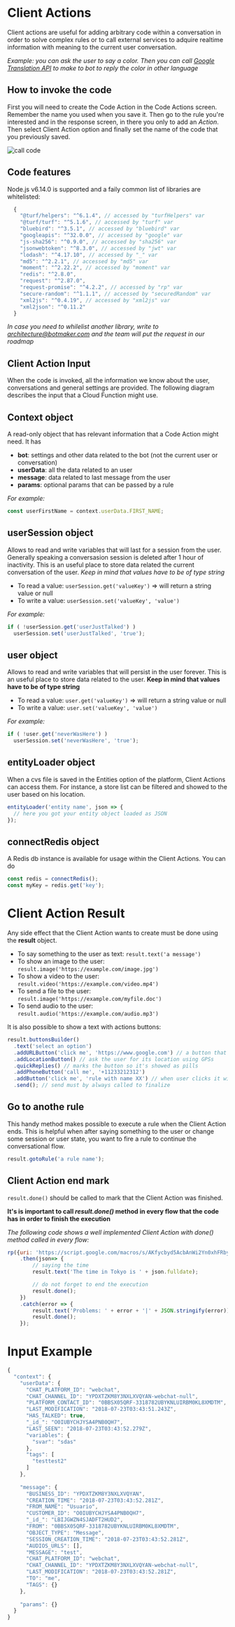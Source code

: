 # Client Actions

Client actions are useful for adding arbitrary code within a conversation in order to solve complex rules or to call external services to adquire realtime information with meaning to the current user conversation.

_Example: you can ask the user to say a color. Then you can call [Google Translation API](https://cloud.google.com/translate/docs/) to make to bot to reply the color in other language_


## How to invoke the code

First you will need to create the Code Action in the Code Actions screen. Remember the name you used when you save it.
Then go to the rule you're interested and in the response screen, in there you only to add an _Action_. Then select Client Action option and finally set the name of the code that you previously saved.

![call code](https://botmakeradmin.github.io/docs/en/callcode.png)


## Code features

Node.js v6.14.0 is supported and a faily common list of libraries are whitelisted:

```javascript
  {
    "@turf/helpers": "^6.1.4", // accessed by "turfHelpers" var
    "@turf/turf": "^5.1.6", // accessed by "turf" var
    "bluebird": "^3.5.1", // accessed by "bluebird" var
    "googleapis": "^32.0.0", // accessed by "google" var
    "js-sha256": "^0.9.0", // accessed by "sha256" var
    "jsonwebtoken": "^8.3.0", // accessed by "jwt" var
    "lodash": "^4.17.10", // accessed by "_" var
    "md5": "^2.2.1", // accessed by "md5" var
    "moment": "^2.22.2", // accessed by "moment" var
    "redis": "^2.8.0",
    "request": "^2.87.0",
    "request-promise": "^4.2.2", // accessed by "rp" var
    "secure-random": "^1.1.1", // accessed by "securedRandom" var
    "xml2js": "^0.4.19", // accessed by "xml2js" var
    "xml2json": "^0.11.2"
  }
```

_In case you need to whilelist another library, write to [architecture@botmaker.com](mailto:architecture@botmaker.com) and the team will put the request in our roadmap_


## Client Action Input

When the code is invoked, all the information we know about the user, conversations and general settings are provided. The following diagram describes the input that a Cloud Function might use.

## Context object

A read-only object that has relevant information that a Code Action might need. It has

- **bot**: settings and other data related to the bot (not the current user or conversation)
- **userData**: all the data related to an user
- **message**: data related to last message from the user
- **params**: optional params that can be passed by a rule

_For example:_

```javascript
const userFirstName = context.userData.FIRST_NAME;
```

## userSession object

Allows to read and write variables that will last for a session from the user. Generally speaking a conversasion session is deleted after 1 hour of inactivity. This is an useful place to store data related the current conversation of the user.
*Keep in mind that values have to be of type string*

- To read a value: ```userSession.get('valueKey')``` => will return a string value or null
- To write a value: ```userSession.set('valueKey', 'value')```

_For example:_

```javascript
if ( !userSession.get('userJustTalked') )
  userSession.set('userJustTalked', 'true');
```


## user object

Allows to read and write variables that will persist in the user forever. This is an useful place to store data related to the user.
**Keep in mind that values have to be of type string**

- To read a value: ```user.get('valueKey')``` => will return a string value or null
- To write a value: ```user.set('valueKey', 'value')```

_For example:_

```javascript
if ( !user.get('neverWasHere') )
  userSession.set('neverWasHere', 'true');
```


## entityLoader object

When a cvs file is saved in the Entities option of the platform, Client Actions can access them. For instance, a store list can be filtered and showed to the user based on his location.

```javascript
entityLoader('entity name', json => {
  // here you got your entity object loaded as JSON
});
```


## connectRedis object

A Redis db instance is available for usage within the Client Actions. You can do

```javascript
const redis = connectRedis();
const myKey = redis.get('key');
```


# Client Action Result

Any side effect that the Client Action wants to create must be done using the **result** object.

- To say something to the user as text: ```result.text('a message')```
- To show an image to the user: ```result.image('https://example.com/image.jpg')```
- To show a video to the user: ```result.video('https://example.com/video.mp4')```
- To send a file to the user: ```result.image('https://example.com/myfile.doc')```
- To send audio to the user: ```result.audio('https://example.com/audio.mp3')```

It is also possible to show a text with actions buttons:

```javascript
result.buttonsBuilder()
  .text('select an option')
  .addURLButton('click me', 'https://www.google.com') // a button that will open a page
  .addLocationButton() // ask the user for its location using GPSs
  .quickReplies() // marks the button so it's showed as pills
  .addPhoneButton('call me', '+11233212312')
  .addButton('click me', 'rule with name XX') // when user clicks it will fire the rule named XX
  .send(); // send must by always called to finalize
```

## Go to anothe rule

This handy method makes possible to execute a rule when the Client Action ends. This is helpful when after saying something to the user or change some session or user state, you want to fire a rule to continue the conversational flow. 

```javascript
result.gotoRule('a rule name');
```


## Client Action end mark

```result.done()``` should be called to mark that the Client Action was finished. 

**It's is important to call _result.done()_ method in every flow that the code has in order to finish the execution**

_The following code shows a well implemented Client Action with done() method called in every flow:_

```javascript
rp({uri: 'https://script.google.com/macros/s/AKfycbyd5AcbAnWi2Yn0xhFRbyzS4qMq1VucMVgVvhul5XqS9HkAyJY/exec?tz=Asia/Tokyo Japan', json: true})
    .then(json=> {
        // saying the time
        result.text('The time in Tokyo is ' + json.fulldate);

        // do not forget to end the execution
        result.done();
    })
    .catch(error => {
        result.text('Problems: ' + error + '|' + JSON.stringify(error));
        result.done();
    });
```


# Input Example

```javascript
{
  "context": {
    "userData": {
      "CHAT_PLATFORM_ID": "webchat",
      "CHAT_CHANNEL_ID": "YPDXTZKM8Y3NXLXVQYAN-webchat-null",
      "PLATFORM_CONTACT_ID": "0BBSX05QRF-3318782UBYKNLUIRBM0KL8XMDTM",
      "LAST_MODIFICATION": "2018-07-23T03:43:51.243Z",
      "HAS_TALKED": true,
      "_id_": "O0IUBYCHJYSA4PNB0QH7",
      "LAST_SEEN": "2018-07-23T03:43:52.279Z",
      "variables": {
        "svar": "sdas"
      },
      "tags": [
        "testtest2"
      ]
    },
    
    "message": {
      "BUSINESS_ID": "YPDXTZKM8Y3NXLXVQYAN",
      "CREATION_TIME": "2018-07-23T03:43:52.281Z",
      "FROM_NAME": "Usuario",
      "CUSTOMER_ID": "O0IUBYCHJYSA4PNB0QH7",
      "_id_": "LBIJGWZN4SJADFT2HUD2",
      "FROM": "0BBSX05QRF-3318782UBYKNLUIRBM0KL8XMDTM",
      "OBJECT_TYPE": "Message",
      "SESSION_CREATION_TIME": "2018-07-23T03:43:52.281Z",
      "AUDIOS_URLS": [],
      "MESSAGE": "test",
      "CHAT_PLATFORM_ID": "webchat",
      "CHAT_CHANNEL_ID": "YPDXTZKM8Y3NXLXVQYAN-webchat-null",
      "LAST_MODIFICATION": "2018-07-23T03:43:52.281Z",
      "TO": "me",
      "TAGS": {}
    },
    
    "params": {}
  }
}
```

